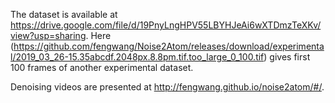 
The dataset is available at <https://drive.google.com/file/d/19PnyLngHPV55LBYHJeAi6wXTDmzTeXKv/view?usp=sharing>.
Here (https://github.com/fengwang/Noise2Atom/releases/download/experimental/2019_03_26-15.35abcdf.2048px.8.8pm.tif.too_large_0_100.tif) gives first 100 frames of another experimental dataset.

Denoising videos are presented at <http://fengwang.github.io/noise2atom/#/>.


